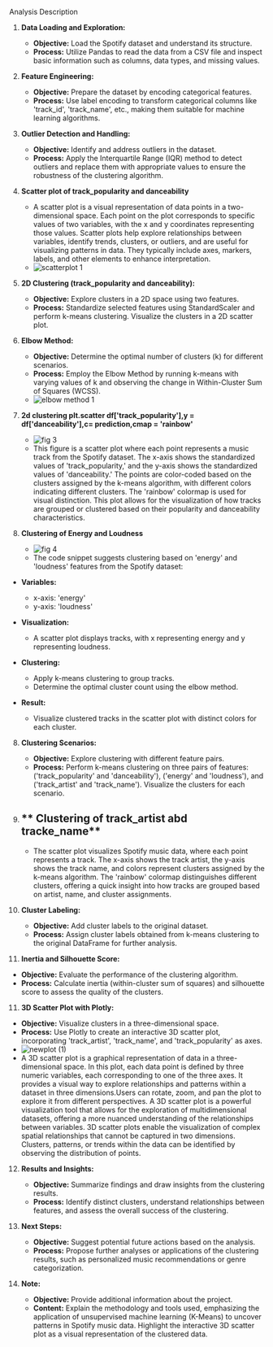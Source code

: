 Analysis Description

1. **Data Loading and Exploration:**
   - **Objective:** Load the Spotify dataset and understand its structure.
   - **Process:** Utilize Pandas to read the data from a CSV file and inspect basic information such as columns, data types, and missing values.

2. **Feature Engineering:**
   - **Objective:** Prepare the dataset by encoding categorical features.
   - **Process:** Use label encoding to transform categorical columns like 'track_id', 'track_name', etc., making them suitable for machine learning algorithms.

3. **Outlier Detection and Handling:**
   - **Objective:** Identify and address outliers in the dataset.
   - **Process:** Apply the Interquartile Range (IQR) method to detect outliers and replace them with appropriate values to ensure the robustness of the clustering algorithm.


 4. **Scatter plot of track_popularity and danceability**
    - A scatter plot is a visual representation of data points in a two-dimensional space. Each point on the plot corresponds to specific values of two variables, with the x and y coordinates representing those values. Scatter plots help explore relationships between variables, identify trends, clusters, or outliers, and are useful for visualizing patterns in data. They typically include axes, markers, labels, and other elements to enhance interpretation.
    - ![scatterplot 1](https://github.com/Shubhangi-6/Spotify-Data-Analysis/assets/140615568/2d5df39b-daf9-4df0-a174-1abac4452c79)


5. **2D Clustering (track_popularity and danceability):**
   - **Objective:** Explore clusters in a 2D space using two features.
   - **Process:** Standardize selected features using StandardScaler and perform k-means clustering. Visualize the clusters in a 2D scatter plot.

   
6. **Elbow Method:**
   - **Objective:** Determine the optimal number of clusters (k) for different scenarios.
   - **Process:** Employ the Elbow Method by running k-means with varying values of k and observing the change in Within-Cluster Sum of Squares (WCSS).
   - ![elbow method 1](https://github.com/Shubhangi-6/Spotify-Data-Analysis/assets/140615568/7e1ffb9a-92e8-478e-9105-064352193934)

7. **2d clustering plt.scatter df['track_popularity'],y = df['danceability'],c= prediction,cmap = 'rainbow'**
   - ![fig 3](https://github.com/Shubhangi-6/Spotify-Data-Analysis/assets/140615568/d747452c-b8df-428e-87fb-61fb1371b95e)
   - This figure is a scatter plot where each point represents a music track from the Spotify dataset. The x-axis shows the standardized values of 'track_popularity,' and the y-axis shows the standardized values of 'danceability.' The points are color-coded based on the clusters assigned by the k-means algorithm, with different colors indicating different clusters. The 'rainbow' colormap is used for visual distinction. This plot allows for the visualization of how tracks are grouped or clustered based on their popularity and danceability characteristics.

8. **Clustering of Energy and Loudness**
   - ![fig 4](https://github.com/Shubhangi-6/Spotify-Data-Analysis/assets/140615568/57d8b36b-4459-4083-930d-ab96c63d2ecb)
   - The code snippet suggests clustering based on 'energy' and 'loudness' features from the Spotify dataset:

- **Variables:**
  - x-axis: 'energy'
  - y-axis: 'loudness'

- **Visualization:**
  - A scatter plot displays tracks, with x representing energy and y representing loudness.

- **Clustering:**
  - Apply k-means clustering to group tracks.
  - Determine the optimal cluster count using the elbow method.

- **Result:**
  - Visualize clustered tracks in the scatter plot with distinct colors for each cluster.


8. **Clustering Scenarios:**
   - **Objective:** Explore clustering with different feature pairs.
   - **Process:** Perform k-means clustering on three pairs of features: ('track_popularity' and 'danceability'), ('energy' and 'loudness'), and ('track_artist' and 'track_name'). Visualize the clusters for each scenario.
  
9. ** Clustering of track_artist abd tracke_name**
   - 
   - The scatter plot visualizes Spotify music data, where each point represents a track. The x-axis shows the track artist, the y-axis shows the track name, and colors represent clusters assigned by the k-means algorithm. The 'rainbow' colormap distinguishes different clusters, offering a quick insight into how tracks are grouped based on artist, name, and cluster assignments.
     
9. **Cluster Labeling:**
   - **Objective:** Add cluster labels to the original dataset.
   - **Process:** Assign cluster labels obtained from k-means clustering to the original DataFrame for further analysis.
     

10. **Inertia and Silhouette Score:**
   - **Objective:** Evaluate the performance of the clustering algorithm.
   - **Process:** Calculate inertia (within-cluster sum of squares) and silhouette score to assess the quality of the clusters.
     

11. **3D Scatter Plot with Plotly:**
   - **Objective:** Visualize clusters in a three-dimensional space.
   - **Process:** Use Plotly to create an interactive 3D scatter plot, incorporating 'track_artist', 'track_name', and 'track_popularity' as axes.
   - ![newplot (1)](https://github.com/Shubhangi-6/Spotify-Data-Analysis/assets/140615568/3417a80c-c782-41c5-8d1d-2008ce3030ca)
   - A 3D scatter plot is a graphical representation of data in a three-dimensional space. In this plot, each data point is defined by three numeric variables, each corresponding to one of the three axes. It provides a visual way to explore relationships and patterns within a dataset in three dimensions.Users can rotate, zoom, and pan the plot to explore it from different perspectives. A 3D scatter plot is a powerful visualization tool that allows for the exploration of multidimensional datasets, offering a more nuanced understanding of the relationships between variables. 3D scatter plots enable the visualization of complex spatial relationships that cannot be captured in two dimensions.
Clusters, patterns, or trends within the data can be identified by observing the distribution of points.

     

12. **Results and Insights:**
    - **Objective:** Summarize findings and draw insights from the clustering results.
    - **Process:** Identify distinct clusters, understand relationships between features, and assess the overall success of the clustering.


13. **Next Steps:**
    - **Objective:** Suggest potential future actions based on the analysis.
    - **Process:** Propose further analyses or applications of the clustering results, such as personalized music recommendations or genre categorization.

13. **Note:**
    - **Objective:** Provide additional information about the project.
    - **Content:** Explain the methodology and tools used, emphasizing the application of unsupervised machine learning (K-Means) to uncover patterns in Spotify music data. Highlight the interactive 3D scatter plot as a visual representation of the clustered data.
